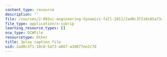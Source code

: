 ```yaml
---
content_type: resource
description: ''
file: /courses/2-003sc-engineering-dynamics-fall-2011/2ad8c3f110c85a73a667a3d877ee2c7d_osyKjTQuwlk.vtt
file_type: application/x-subrip
learning_resource_types: []
ocw_type: OCWFile
resourcetype: Other
title: 3play caption file
uid: 2ad8c3f1-10c8-5a73-a667-a3d877ee2c7d
---
```

